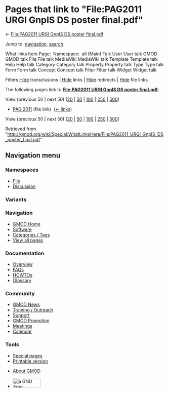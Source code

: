 <div id="mw-page-base" class="noprint">

</div>

<div id="mw-head-base" class="noprint">

</div>

<div id="content" class="mw-body" role="main">

<span id="top"></span>

<div id="mw-js-message" style="display:none;">

</div>



# <span dir="auto">Pages that link to "File:PAG2011 URGI GnpIS DS poster final.pdf"</span>

<div id="bodyContent">

<div id="contentSub">

← [File:PAG2011 URGI GnpIS DS poster
final.pdf](/wiki/File:PAG2011_URGI_GnpIS_DS_poster_final.pdf "File:PAG2011 URGI GnpIS DS poster final.pdf")

</div>

<div id="jump-to-nav" class="mw-jump">

Jump to: [navigation](#mw-navigation), [search](#p-search)

</div>

<div id="mw-content-text">

What links here Page:  Namespace:  all (Main) Talk User User talk GMOD
GMOD talk File File talk MediaWiki MediaWiki talk Template Template talk
Help Help talk Category Category talk Property Property talk Type Type
talk Form Form talk Concept Concept talk Filter Filter talk Widget
Widget talk

Filters
[Hide](/mediawiki/index.php?title=Special:WhatLinksHere/File:PAG2011_URGI_GnpIS_DS_poster_final.pdf&hidetrans=1 "Special:WhatLinksHere/File:PAG2011 URGI GnpIS DS poster final.pdf")
transclusions \|
[Hide](/mediawiki/index.php?title=Special:WhatLinksHere/File:PAG2011_URGI_GnpIS_DS_poster_final.pdf&hidelinks=1 "Special:WhatLinksHere/File:PAG2011 URGI GnpIS DS poster final.pdf")
links \|
[Hide](/mediawiki/index.php?title=Special:WhatLinksHere/File:PAG2011_URGI_GnpIS_DS_poster_final.pdf&hideredirs=1 "Special:WhatLinksHere/File:PAG2011 URGI GnpIS DS poster final.pdf")
redirects \|
[Hide](/mediawiki/index.php?title=Special:WhatLinksHere/File:PAG2011_URGI_GnpIS_DS_poster_final.pdf&hideimages=1 "Special:WhatLinksHere/File:PAG2011 URGI GnpIS DS poster final.pdf")
file links

The following pages link to **[File:PAG2011 URGI GnpIS DS poster
final.pdf](/wiki/File:PAG2011_URGI_GnpIS_DS_poster_final.pdf "File:PAG2011 URGI GnpIS DS poster final.pdf")**:

View (previous 50 \| next 50)
([20](/mediawiki/index.php?title=Special:WhatLinksHere/File:PAG2011_URGI_GnpIS_DS_poster_final.pdf&limit=20 "Special:WhatLinksHere/File:PAG2011 URGI GnpIS DS poster final.pdf")
\|
[50](/mediawiki/index.php?title=Special:WhatLinksHere/File:PAG2011_URGI_GnpIS_DS_poster_final.pdf&limit=50 "Special:WhatLinksHere/File:PAG2011 URGI GnpIS DS poster final.pdf")
\|
[100](/mediawiki/index.php?title=Special:WhatLinksHere/File:PAG2011_URGI_GnpIS_DS_poster_final.pdf&limit=100 "Special:WhatLinksHere/File:PAG2011 URGI GnpIS DS poster final.pdf")
\|
[250](/mediawiki/index.php?title=Special:WhatLinksHere/File:PAG2011_URGI_GnpIS_DS_poster_final.pdf&limit=250 "Special:WhatLinksHere/File:PAG2011 URGI GnpIS DS poster final.pdf")
\|
[500](/mediawiki/index.php?title=Special:WhatLinksHere/File:PAG2011_URGI_GnpIS_DS_poster_final.pdf&limit=500 "Special:WhatLinksHere/File:PAG2011 URGI GnpIS DS poster final.pdf"))

- [PAG 2011](/wiki/PAG_2011 "PAG 2011") (file link) ‎
  <span class="mw-whatlinkshere-tools">([←
  links](/mediawiki/index.php?title=Special:WhatLinksHere&target=PAG+2011 "Special:WhatLinksHere"))</span>

View (previous 50 \| next 50)
([20](/mediawiki/index.php?title=Special:WhatLinksHere/File:PAG2011_URGI_GnpIS_DS_poster_final.pdf&limit=20 "Special:WhatLinksHere/File:PAG2011 URGI GnpIS DS poster final.pdf")
\|
[50](/mediawiki/index.php?title=Special:WhatLinksHere/File:PAG2011_URGI_GnpIS_DS_poster_final.pdf&limit=50 "Special:WhatLinksHere/File:PAG2011 URGI GnpIS DS poster final.pdf")
\|
[100](/mediawiki/index.php?title=Special:WhatLinksHere/File:PAG2011_URGI_GnpIS_DS_poster_final.pdf&limit=100 "Special:WhatLinksHere/File:PAG2011 URGI GnpIS DS poster final.pdf")
\|
[250](/mediawiki/index.php?title=Special:WhatLinksHere/File:PAG2011_URGI_GnpIS_DS_poster_final.pdf&limit=250 "Special:WhatLinksHere/File:PAG2011 URGI GnpIS DS poster final.pdf")
\|
[500](/mediawiki/index.php?title=Special:WhatLinksHere/File:PAG2011_URGI_GnpIS_DS_poster_final.pdf&limit=500 "Special:WhatLinksHere/File:PAG2011 URGI GnpIS DS poster final.pdf"))

</div>

<div class="printfooter">

Retrieved from
"<http://gmod.org/wiki/Special:WhatLinksHere/File:PAG2011_URGI_GnpIS_DS_poster_final.pdf>"

</div>

<div id="catlinks" class="catlinks catlinks-allhidden">

</div>

<div class="visualClear">

</div>

</div>

</div>

<div id="mw-navigation">

## Navigation menu

<div id="mw-head">



<div id="left-navigation">

<div id="p-namespaces" class="vectorTabs" role="navigation"
aria-labelledby="p-namespaces-label">

### Namespaces

- <span id="ca-nstab-image"><a href="/wiki/File:PAG2011_URGI_GnpIS_DS_poster_final.pdf"
  accesskey="c" title="View the file page [c]">File</a></span>
- <span id="ca-talk"><a
  href="/mediawiki/index.php?title=File_talk:PAG2011_URGI_GnpIS_DS_poster_final.pdf&amp;action=edit&amp;redlink=1"
  accesskey="t"
  title="Discussion about the content page [t]">Discussion</a></span>

</div>

<div id="p-variants" class="vectorMenu emptyPortlet" role="navigation"
aria-labelledby="p-variants-label">

### 

### Variants[](#)

<div class="menu">

</div>

</div>

</div>

<div id="right-navigation">





</div>



</div>

</div>

</div>

<div id="mw-panel">

<div id="p-logo" role="banner">

<a href="/wiki/Main_Page"
style="background-image: url(http://gmod.org/images/GMOD-cogs.png);"
title="Visit the main page"></a>

</div>

<div id="p-Navigation" class="portal" role="navigation"
aria-labelledby="p-Navigation-label">

### Navigation

<div class="body">

- <span id="n-GMOD-Home">[GMOD Home](/wiki/Main_Page)</span>
- <span id="n-Software">[Software](/wiki/GMOD_Components)</span>
- <span id="n-Categories-.2F-Tags">[Categories /
  Tags](/wiki/Categories)</span>
- <span id="n-View-all-pages">[View all
  pages](/wiki/Special:AllPages)</span>

</div>

</div>

<div id="p-Documentation" class="portal" role="navigation"
aria-labelledby="p-Documentation-label">

### Documentation

<div class="body">

- <span id="n-Overview">[Overview](/wiki/Overview)</span>
- <span id="n-FAQs">[FAQs](/wiki/Category:FAQ)</span>
- <span id="n-HOWTOs">[HOWTOs](/wiki/Category:HOWTO)</span>
- <span id="n-Glossary">[Glossary](/wiki/Glossary)</span>

</div>

</div>

<div id="p-Community" class="portal" role="navigation"
aria-labelledby="p-Community-label">

### Community

<div class="body">

- <span id="n-GMOD-News">[GMOD News](/wiki/GMOD_News)</span>
- <span id="n-Training-.2F-Outreach">[Training /
  Outreach](/wiki/Training_and_Outreach)</span>
- <span id="n-Support">[Support](/wiki/Support)</span>
- <span id="n-GMOD-Promotion">[GMOD
  Promotion](/wiki/GMOD_Promotion)</span>
- <span id="n-Meetings">[Meetings](/wiki/Meetings)</span>
- <span id="n-Calendar">[Calendar](/wiki/Calendar)</span>

</div>

</div>

<div id="p-tb" class="portal" role="navigation"
aria-labelledby="p-tb-label">

### Tools

<div class="body">

- <span id="t-specialpages"><a href="/wiki/Special:SpecialPages" accesskey="q"
  title="A list of all special pages [q]">Special pages</a></span>
- <span id="t-print"><a
  href="/mediawiki/index.php?title=Special:WhatLinksHere/File:PAG2011_URGI_GnpIS_DS_poster_final.pdf&amp;printable=yes"
  rel="alternate" accesskey="p"
  title="Printable version of this page [p]">Printable version</a></span>

</div>

</div>

</div>

</div>

<div id="footer" role="contentinfo">

- <span id="footer-places-about">[About
  GMOD](/wiki/GMOD:About "GMOD:About")</span>

<!-- -->

- <span id="footer-copyrightico">[<img src="http://www.gnu.org/graphics/gfdl-logo-small.png" width="88"
  height="31" alt="a GNU Free Documentation License" />](http://www.gnu.org/licenses/fdl-1.3.html)</span>


<div style="clear:both">

</div>

</div>
